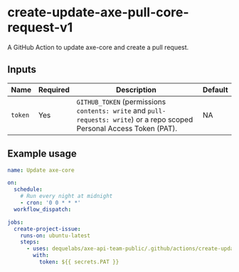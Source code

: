 # create-update-axe-pull-core-request-v1

A GitHub Action to update axe-core and create a pull request.

## Inputs

| Name                  | Required | Description                                                                                | Default |
| --------------------- | -------- | ------------------------------------------------------------------------------------------ | ------- |
| `token`               | Yes      | `GITHUB_TOKEN` (permissions `contents: write` and `pull-requests: write`) or a repo scoped Personal Access Token (PAT).                   | NA      |

## Example usage

```yaml
name: Update axe-core

on:
  schedule:
    # Run every night at midnight
    - cron: '0 0 * * *'
  workflow_dispatch:

jobs:
  create-project-issue:
    runs-on: ubuntu-latest
    steps:
      - uses: dequelabs/axe-api-team-public/.github/actions/create-update-axe-pull-core-request-v1@main
        with:
          token: ${{ secrets.PAT }}
```